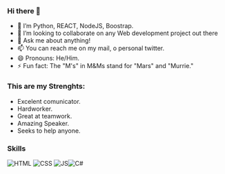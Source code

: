 ### Hi there 👋

- 🌱 I’m Python, REACT, NodeJS, Boostrap. 
- 👯 I’m looking to collaborate on any Web development project out there
- 💬 Ask me about anything!
- 📫 You can reach me on my mail, o personal twitter.
- 😄 Pronouns: He/Him.
- ⚡ Fun fact: The "M's" in M&Ms stand for "Mars" and "Murrie."

### This are my Strenghts: 

- Excelent comunicator.
- Hardworker.
- Great at teamwork. 
- Amazing Speaker. 
- Seeks to help anyone. 

### Skills
![HTML](https://img.shields.io/badge/HTML-orange?style=for-the-badge&logo=html5&logoColor=white&labelColor=101010) ![CSS](https://img.shields.io/badge/CSS-blue?style=for-the-badge&logo=css3&logoColor=white&labelColor=101010) ![JS](https://img.shields.io/badge/JavaScript-yellow?style=for-the-badge&logo=javascript&logoColor=white&labelColor=101010)![C#](https://img.shields.io/badge/CSharp-yellow?style=for-the-badge&logo=csharp&logoColor=white&labelColor=101010)



